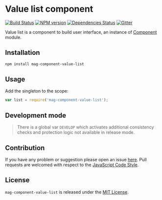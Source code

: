 Value list component
====================

[![Build Status](https://img.shields.io/travis/magsdk/component-value-list.svg?style=flat-square)](https://travis-ci.org/magsdk/component-value-list)
[![NPM version](https://img.shields.io/npm/v/mag-component-value-list.svg?style=flat-square)](https://www.npmjs.com/package/mag-component-value-list)
[![Dependencies Status](https://img.shields.io/david/magsdk/component-value-list.svg?style=flat-square)](https://david-dm.org/magsdk/component-value-list)
[![Gitter](https://img.shields.io/badge/gitter-join%20chat-blue.svg?style=flat-square)](https://gitter.im/DarkPark/magsdk)


Value list is a component to build user interface, an instance of [Component](https://github.com/stbsdk/component) module.


## Installation ##

```bash
npm install mag-component-value-list
```


## Usage ##

Add the singleton to the scope:

```js
var list = require('mag-component-value-list');
```


## Development mode ##

> There is a global var `DEVELOP` which activates additional consistency checks and protection logic not available in release mode.


## Contribution ##

If you have any problem or suggestion please open an issue [here](https://github.com/magsdk/component-value-list/issues).
Pull requests are welcomed with respect to the [JavaScript Code Style](https://github.com/DarkPark/jscs).


## License ##

`mag-component-value-list` is released under the [MIT License](license.md).

